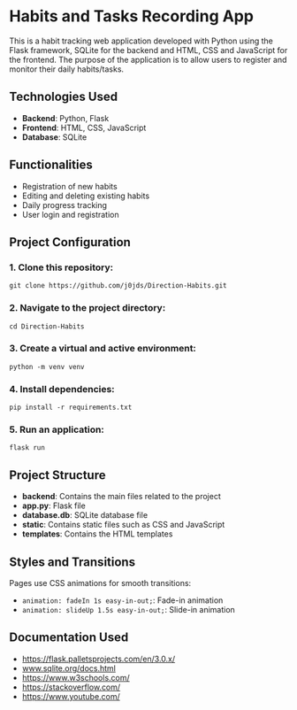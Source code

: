 # Habits and Tasks Recording App

This is a habit tracking web application developed with Python using the Flask framework, SQLite for the backend and HTML, CSS and JavaScript for the frontend. The purpose of the application is to allow users to register and monitor their daily habits/tasks.

## Technologies Used

- **Backend**: Python, Flask
- **Frontend**: HTML, CSS, JavaScript
- **Database**: SQLite

## Functionalities

- Registration of new habits
- Editing and deleting existing habits
- Daily progress tracking
- User login and registration

## Project Configuration

### 1. Clone this repository:
`git clone https://github.com/j0jds/Direction-Habits.git`

### 2. Navigate to the project directory:
`cd Direction-Habits`

### 3. Create a virtual and active environment:
`python -m venv venv`

### 4. Install dependencies:
`pip install -r requirements.txt`

### 5. Run an application:
`flask run`

## Project Structure

 - **backend**: Contains the main files related to the project
 - **app.py**: Flask file
 - **database.db**: SQLite database file
 - **static**: Contains static files such as CSS and JavaScript
 - **templates**: Contains the HTML templates

## Styles and Transitions

   Pages use CSS animations for smooth transitions:
 - `animation: fadeIn 1s easy-in-out;`: Fade-in animation
 - `animation: slideUp 1.5s easy-in-out;`: Slide-in animation

## Documentation Used

- https://flask.palletsprojects.com/en/3.0.x/
- www.sqlite.org/docs.html
- https://www.w3schools.com/
- https://stackoverflow.com/
- https://www.youtube.com/
